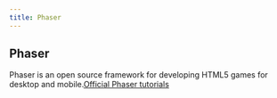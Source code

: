 ```yaml
---
title: Phaser
---
```

## Phaser

Phaser is an open source framework for developing HTML5 games for desktop and mobile.<a href='https://phaser.io/learn' target='_blank' rel='nofollow'>Official Phaser tutorials</a>
